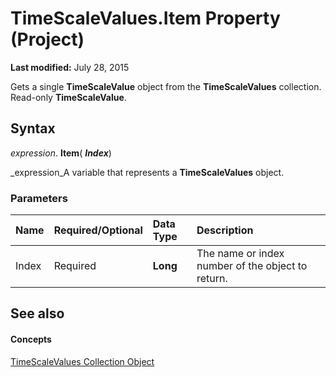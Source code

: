 
# TimeScaleValues.Item Property (Project)

 **Last modified:** July 28, 2015

Gets a single  **TimeScaleValue** object from the **TimeScaleValues** collection. Read-only **TimeScaleValue**.

## Syntax

 _expression_. **Item**( **_Index_**)

 _expression_A variable that represents a  **TimeScaleValues** object.


### Parameters



|**Name**|**Required/Optional**|**Data Type**|**Description**|
|:-----|:-----|:-----|:-----|
|Index|Required| **Long**|The name or index number of the object to return.|

## See also


#### Concepts


 [TimeScaleValues Collection Object](d94a0346-7cf5-b734-b32d-430fba980824.md)
